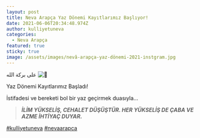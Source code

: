 ```yaml
---
layout: post
title: Neva Arapça Yaz Dönemi Kayıtlarımız Başlıyor!
date: 2021-06-06T20:34:48.974Z
author: kulliyetuneva
categories:
  - Neva Arapça
featured: true
sticky: true
image: /assets/images/nevâ-arapça-yaz-dönemi-2021-i̇nstgram.jpg
---
```

<!--StartFragment-->

على بركة الله ![🌿](https://static.xx.fbcdn.net/images/emoji.php/v9/t1e/1/16/1f33f.png)

Yaz Dönemi Kayıtlarımız Başladı!

İstifadesi ve bereketi bol bir yaz geçirmek duasıyla...

> ***İLİM YÜKSELİŞ, CEHALET DÜŞÜŞTÜR. HER YÜKSELİŞ DE ÇABA VE AZME İHTİYAÇ DUYAR.***

[\#kulliyetuneva](https://www.facebook.com/hashtag/kulliyetuneva?__eep__=6&__cft__[0]=AZVM6VVI7H8IlJ_CdlPYvDfcUg58JuHms1DMBwB6Qwv4IKlczfBVcOYFlKCbKJNwZ-WiuIcE6Z7lShXedHIHGOfkBKSItPEFWZOYonO5vs46q-CHc5dolNIyt1OX-H8vGPw&__tn__=*NK-R) [\#nevaarapca](https://www.facebook.com/hashtag/nevaarapca?__eep__=6&__cft__[0]=AZVM6VVI7H8IlJ_CdlPYvDfcUg58JuHms1DMBwB6Qwv4IKlczfBVcOYFlKCbKJNwZ-WiuIcE6Z7lShXedHIHGOfkBKSItPEFWZOYonO5vs46q-CHc5dolNIyt1OX-H8vGPw&__tn__=*NK-R)

<!--EndFragment-->